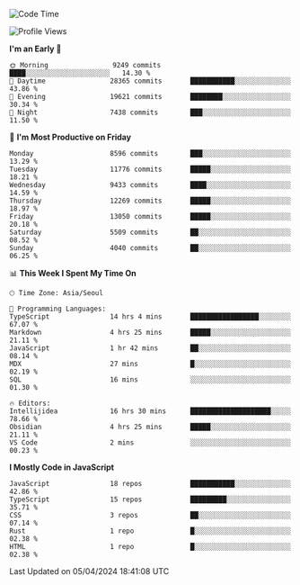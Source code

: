 <!--START_SECTION:waka-->
![Code Time](http://img.shields.io/badge/Code%20Time-5%2C866%20hrs%2021%20mins-blue)

![Profile Views](http://img.shields.io/badge/Profile%20Views-0-blue)

**I'm an Early 🐤** 

```text
🌞 Morning                9249 commits        ████░░░░░░░░░░░░░░░░░░░░░   14.30 % 
🌆 Daytime                28365 commits       ███████████░░░░░░░░░░░░░░   43.86 % 
🌃 Evening                19621 commits       ████████░░░░░░░░░░░░░░░░░   30.34 % 
🌙 Night                  7438 commits        ███░░░░░░░░░░░░░░░░░░░░░░   11.50 % 
```
📅 **I'm Most Productive on Friday** 

```text
Monday                   8596 commits        ███░░░░░░░░░░░░░░░░░░░░░░   13.29 % 
Tuesday                  11776 commits       █████░░░░░░░░░░░░░░░░░░░░   18.21 % 
Wednesday                9433 commits        ████░░░░░░░░░░░░░░░░░░░░░   14.59 % 
Thursday                 12269 commits       █████░░░░░░░░░░░░░░░░░░░░   18.97 % 
Friday                   13050 commits       █████░░░░░░░░░░░░░░░░░░░░   20.18 % 
Saturday                 5509 commits        ██░░░░░░░░░░░░░░░░░░░░░░░   08.52 % 
Sunday                   4040 commits        ██░░░░░░░░░░░░░░░░░░░░░░░   06.25 % 
```


📊 **This Week I Spent My Time On** 

```text
🕑︎ Time Zone: Asia/Seoul

💬 Programming Languages: 
TypeScript               14 hrs 4 mins       █████████████████░░░░░░░░   67.07 % 
Markdown                 4 hrs 25 mins       █████░░░░░░░░░░░░░░░░░░░░   21.11 % 
JavaScript               1 hr 42 mins        ██░░░░░░░░░░░░░░░░░░░░░░░   08.14 % 
MDX                      27 mins             █░░░░░░░░░░░░░░░░░░░░░░░░   02.19 % 
SQL                      16 mins             ░░░░░░░░░░░░░░░░░░░░░░░░░   01.30 % 

🔥 Editors: 
Intellijidea             16 hrs 30 mins      ████████████████████░░░░░   78.66 % 
Obsidian                 4 hrs 25 mins       █████░░░░░░░░░░░░░░░░░░░░   21.11 % 
VS Code                  2 mins              ░░░░░░░░░░░░░░░░░░░░░░░░░   00.23 % 
```

**I Mostly Code in JavaScript** 

```text
JavaScript               18 repos            ███████████░░░░░░░░░░░░░░   42.86 % 
TypeScript               15 repos            █████████░░░░░░░░░░░░░░░░   35.71 % 
CSS                      3 repos             ██░░░░░░░░░░░░░░░░░░░░░░░   07.14 % 
Rust                     1 repo              █░░░░░░░░░░░░░░░░░░░░░░░░   02.38 % 
HTML                     1 repo              █░░░░░░░░░░░░░░░░░░░░░░░░   02.38 % 
```




 Last Updated on 05/04/2024 18:41:08 UTC
<!--END_SECTION:waka-->
